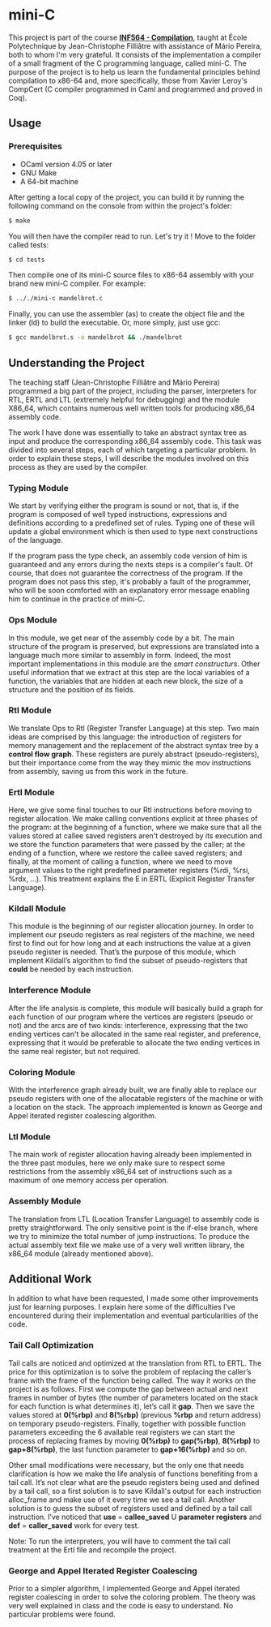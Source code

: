 # mini-C

This project is part of the course **[INF564 - Compilation](https://www.enseignement.polytechnique.fr/informatique/INF564/)**, taught at École Polytechnique by Jean-Christophe Filliâtre with assistance of Mário Pereira, both to whom I'm very grateful. It consists of the implementation a compiler of a small fragment of the C programming language, called mini-C. The purpose of the project is to help us learn the fundamental principles behind compilation to x86-64 and, more specifically, those from Xavier Leroy's CompCert (C compiler programmed in Caml and programmed and proved in Coq).

## Usage

### Prerequisites

 * OCaml version 4.05 or later
 * GNU Make
 * A 64-bit machine

After getting a local copy of the project, you can build it by running the following command on the console from within the project's folder:
```sh
$ make
```
You will then have the compiler read to run. Let's try it !
Move to the folder called tests:
```sh
$ cd tests
```
Then compile one of its mini-C source files to x86-64 assembly with your brand new mini-C compiler. For example:
```sh
$ .././mini-c mandelbrot.c
```
Finally, you can use the assembler (as) to create the object file and the linker (ld) to build the executable. Or, more simply, just use gcc:
```sh
$ gcc mandelbrot.s -o mandelbrot && ./mandelbrot
```

## Understanding the Project

The teaching staff (Jean-Christophe Filliâtre and Mário Pereira) programmed a big part of the project, including the parser, interpreters for RTL, ERTL and LTL (extremely helpful for debugging) and the module X86_64, which contains numerous well written tools for producing x86_64 assembly code.

The work I have done was essentially to take an abstract syntax tree as input and produce the corresponding x86_64 assembly code. This task was divided into several steps, each of which targeting a particular problem. In order to explain these steps, I will describe the modules involved on this process as they are used by the compiler.

### Typing Module

We start by verifying either the program is sound or not, that is, if the program is composed of well typed instructions, expressions and definitions according to a predefined set of rules. Typing one of these will update a global environment which is then used to type next constructions of the language.

If the program pass the type check, an assembly code version of him is guaranteed and any errors during the nexts steps is a compiler's fault. Of course, that does not guarantee the correctness of the program. If the program does not pass this step, it's probably a fault of the programmer, who will be soon comforted with an explanatory error message enabling him to continue in the practice of mini-C.

### Ops Module

In this module, we get near of the assembly code by a bit. The main structure of the program is preserved, but expressions are translated into a language much more similar to assembly in form. Indeed, the most important implementations in this module are the _smart constructurs_. Other useful information that we extract at this step are the local variables of a function, the variables that are hidden at each new block, the size of a structure and the position of its fields.

### Rtl Module

We translate Ops to Rtl (Register Transfer Language) at this step. Two main ideas are comprised by this language: the introduction of registers for memory management and the replacement of the abstract syntax tree by a __control flow graph__. These registers are purely abstract (pseudo-registers), but their importance come from the way they mimic the mov instructions from assembly, saving us from this work in the future.

### Ertl Module

Here, we give some final touches to our Rtl instructions before moving to register allocation. We make calling conventions explicit at three phases of the program: at the beginning of a function, where we make sure that all the values stored at callee saved registers aren't destroyed by its execution and we store the function parameters that were passed by the caller; at the ending of a function, where we restore the callee saved registers; and finally, at the moment of calling a function, where we need to move argument values to the right predefined parameter registers (%rdi, %rsi, %rdx, ...). This treatment explains the E in ERTL (Explicit Register Transfer Language).

### Kildall Module

This module is the beginning of our register allocation journey. In order to implement our pseudo registers as real registers of the machine, we need first to find out for how long and at each instructions the value at a given pseudo register is needed. That’s the purpose of this module, which implement Kildall’s algorithm to find the subset of pseudo-registers that **could** be needed by each instruction.

### Interference Module

After the life analysis is complete, this module will basically build a graph for each function of our program where the vertices are registers (pseudo or not) and the arcs are of two kinds: interference, expressing that the two ending vertices can't be allocated in the same real register, and preference, expressing that it would be preferable to allocate the two ending vertices in the same real register, but not required.

### Coloring Module

With the interference graph already built, we are finally able to replace our pseudo registers with one of the allocatable registers of the machine or with a location on the stack. The approach implemented is known as George and Appel iterated register coalescing algorithm.

### Ltl Module

The main work of register allocation having already been implemented in the three past modules, here we only make sure to respect some restrictions from the assembly x86_64 set of instructions such as a maximum of one memory access per operation.

### Assembly Module

The translation from LTL (Location Transfer Language) to assembly code is pretty straightforward. The only sensitive point is the if-else branch, where we try to minimize the total number of jump instructions. To produce the actual assembly text file we make use of a very well written library, the x86_64 module (already mentioned above).

## Additional Work

In addition to what have been requested, I made some other improvements just for learning purposes. I explain here some of the difficulties I’ve encountered during their implementation and eventual particularities of the code.

### Tail Call Optimization

Tail calls are noticed and optimized at the translation from RTL to ERTL. The price for this optimization is to solve the problem of replacing the caller’s frame with the frame of the function being called. The way it works on the project is as follows. First we compute the gap between actual and next frames in number of bytes (the number of parameters located on the stack for each function is what determines it), let’s call it __gap__. Then we save the values stored at __0(%rbp)__ and __8(%rbp)__ (previous __%rbp__ and return address) on temporary pseudo-registers. Finally, together with possible function parameters exceeding the 6 available real registers we can start the process of replacing frames by moving __0(%rbp)__ to __gap(%rbp)__, __8(%rbp)__ to __gap+8(%rbp)__, the last function parameter to __gap+16(%rbp)__ and so on.

Other small modifications were necessary, but the only one that needs clarification is how we make the life analysis of functions benefiting from a tail call. It’s not clear what are the pseudo registers being used and defined by a tail call, so a first solution is to save Kildall's output for each instruction alloc_frame and make use of it every time we see a tail call. Another solution is to guess the subset of registers used and defined by a tail call instruction. I’ve noticed that __use__ = __callee_saved__ U __parameter registers__ and __def__ = __caller_saved__ work for every test.

Note: To run the interpreters, you will have to comment the tail call treatment at the Ertl file and recompile the project.

### George and Appel Iterated Register Coalescing

Prior to a simpler algorithm, I implemented George and Appel iterated register coalescing in order to solve the coloring problem. The theory was very well explained in class and the code is easy to understand. No particular problems were found.
